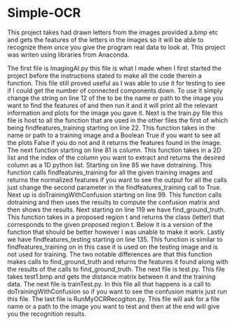 # Simple-OCR
This project takes had drawn letters from the images provided a.bmp etc and gets the features of the letters in the images so it will be able to recognize them once you give the program real data to look at.  This project was writen using libraries from Anaconda. 

 The first file is ImagingAI.py this file is what I made when I first started the project before the instructions stated to make all the code therein a function.  This file still proved useful as I was able to use it for testing to see if I could get the number of connected components down.  To use it simply change the string on line 12 of the to be the name or path to the image you want to find the features of and then run it and it will print all the relevant information and plots for the image you gave it.  Next is the train.py file this file is host to all the function that are used in the other files the first of which being findfeatures_training starting on line 22.  This function takes in the name or path to a training image and a Boolean True if you want to see all the plots False if you do not and it returns the features found in the image.  The next function starting on line 81 is column.  This function takes in a 2D list and the index of the column you want to extract and returns the desired column as a 1D python list.  Starting on line 85 we have dotraining.  This function calls findfeatures_training for all the given training images and returns the normalized features if you want to see the output for all the calls just change the second parameter in the findfeatures_training call to True.  Next up is doTrainingWithConfusion starting on line 99.  This function calls dotraining and then uses the results to compute the confusion matrix and then shows the results.  Next starting on line 119 we have find_ground_truth.  This function takes in a proposed region t and returns the class (letter) that corresponds to the given proposed region t.  Below it is a version of the function that should be better however I was unable to make it work.  Lastly we have findfeatures_testing starting on line 135.  This function is similar to findfeatures_training on in this case it is used on the testing image and is not used for training.  The two notable differences are that this function makes calls to find_ground_truth and returns the features it found along with the results of the calls to find_ground_truth. The next file is test.py. This file takes test1.bmp and gets the distance matrix between it and the training data.  The next file is trainTest.py.  In this file all that happens is a call to  doTrainingWithConfusion so if you want to see the confusion matrix just run this file.  The last file is RunMyOCRRecogiton.py.  This file will ask for a file name or a path to the image you want to test and then at the end will give you the recognition results.
